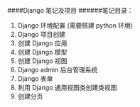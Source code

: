 ####Django 笔记及项目
######笔记目录：
1. Django 环境配置 (需要搭建 python 环境)
2. Django 项目创建
3. 创建 Django 应用
4. 创建 Django 模型
5. 创建 Django 视图
6. Django admin 后台管理系统
7. Django 表单
8. 利用 Django 通用视图类创建类视图
9. 创建分页
